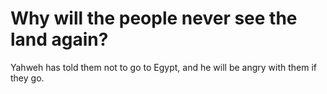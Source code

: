 # Why will the people never see the land again?

Yahweh has told them not to go to Egypt, and he will be angry with them if they go.

